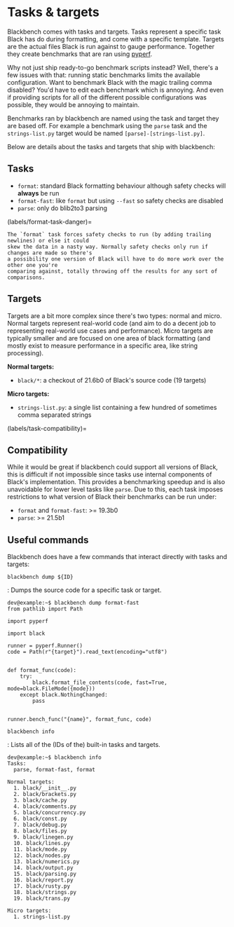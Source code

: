# Tasks & targets

Blackbench comes with tasks and targets. Tasks represent a specific task Black has do
during formatting, and come with a specific template. Targets are the actual files Black
is run against to gauge performance. Together they create benchmarks that are ran using
[pyperf](https://pypi.org/project/pyperf).

Why not just ship ready-to-go benchmark scripts instead? Well, there's a few issues with
that: running static benchmarks limits the available configuration. Want to benchmark
Black with the magic trailing comma disabled? You'd have to edit each benchmark which is
annoying. And even if providing scripts for all of the different possible configurations
was possible, they would be annoying to maintain.

Benchmarks ran by blackbench are named using the task and target they are based off. For
example a benchmark using the `parse` task and the `strings-list.py` target would be
named `[parse]-[strings-list.py]`.

Below are details about the tasks and targets that ship with blackbench:

## Tasks

- `format`: standard Black formatting behaviour although safety checks will **always**
  be run
- `format-fast`: like `format` but using `--fast` so safety checks are disabled
- `parse`: only do blib2to3 parsing

(labels/format-task-danger)=

```{important}
The `format` task forces safety checks to run (by adding trailing newlines) or else it could
skew the data in a nasty way. Normally safety checks only run if changes are made so there's
a possibility one version of Black will have to do more work over the other one you're
comparing against, totally throwing off the results for any sort of comparisons.
```

## Targets

Targets are a bit more complex since there's two types: normal and micro. Normal targets
represent real-world code (and aim to do a decent job to representing real-world use
cases and performance). Micro targets are typically smaller and are focused on one area
of black formatting (and mostly exist to measure performance in a specific area, like
string processing).

**Normal targets:**

- `black/*`: a checkout of 21.6b0 of Black's source code (19 targets)

**Micro targets:**

- `strings-list.py`: a single list containing a few hundred of sometimes comma separated
  strings

(labels/task-compatibility)=

## Compatibility

While it would be great if blackbench could support all versions of Black, this is
difficult if not impossible since tasks use internal components of Black's
implementation. This provides a benchmarking speedup and is also unavoidable for lower
level tasks like `parse`. Due to this, each task imposes restrictions to what version of
Black their benchmarks can be run under:

- `format` and `format-fast`: >= 19.3b0
- `parse`: >= 21.5b1

## Useful commands

Blackbench does have a few commands that interact directly with tasks and targets:

`blackbench dump ${ID}`

: Dumps the source code for a specific task or target.

  ```console
  dev@example:~$ blackbench dump format-fast
  from pathlib import Path

  import pyperf

  import black

  runner = pyperf.Runner()
  code = Path(r"{target}").read_text(encoding="utf8")


  def format_func(code):
      try:
          black.format_file_contents(code, fast=True, mode=black.FileMode({mode}))
      except black.NothingChanged:
          pass


  runner.bench_func("{name}", format_func, code)
  ```

`blackbench info`

: Lists all of the (IDs of the) built-in tasks and targets.

  ```console
  dev@example:~$ blackbench info
  Tasks:
    parse, format-fast, format

  Normal targets:
    1. black/__init__.py
    2. black/brackets.py
    3. black/cache.py
    4. black/comments.py
    5. black/concurrency.py
    6. black/const.py
    7. black/debug.py
    8. black/files.py
    9. black/linegen.py
    10. black/lines.py
    11. black/mode.py
    12. black/nodes.py
    13. black/numerics.py
    14. black/output.py
    15. black/parsing.py
    16. black/report.py
    17. black/rusty.py
    18. black/strings.py
    19. black/trans.py

  Micro targets:
    1. strings-list.py
  ```
